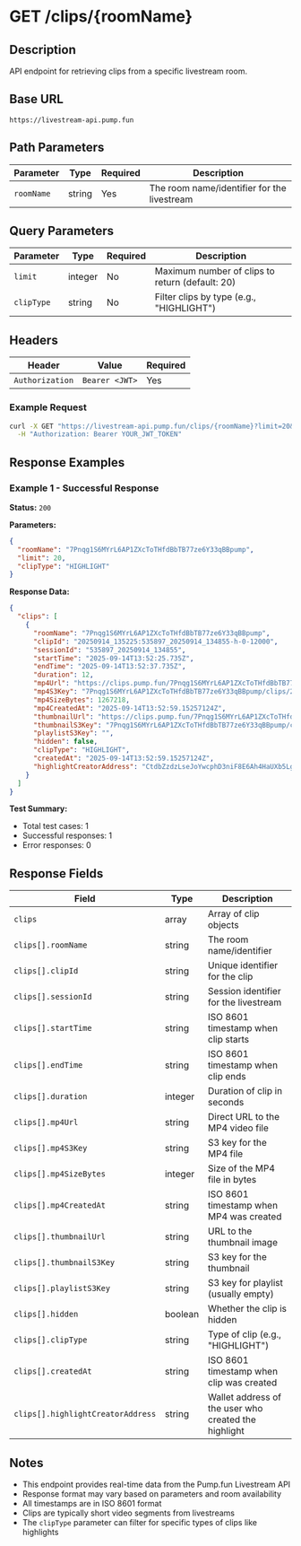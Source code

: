 # GET /clips/{roomName}

## Description
API endpoint for retrieving clips from a specific livestream room.

## Base URL
`https://livestream-api.pump.fun`

## Path Parameters
| Parameter | Type | Required | Description |
|-----------|------|----------|-------------|
| `roomName` | string | Yes | The room name/identifier for the livestream |

## Query Parameters
| Parameter | Type | Required | Description |
|-----------|------|----------|-------------|
| `limit` | integer | No | Maximum number of clips to return (default: 20) |
| `clipType` | string | No | Filter clips by type (e.g., "HIGHLIGHT") |

## Headers
| Header | Value | Required |
|--------|-------|----------|
| `Authorization` | `Bearer <JWT>` | Yes |

### Example Request
```bash
curl -X GET "https://livestream-api.pump.fun/clips/{roomName}?limit=20&clipType=HIGHLIGHT" \
  -H "Authorization: Bearer YOUR_JWT_TOKEN"
```

## Response Examples

### Example 1 - Successful Response
**Status:** `200`

**Parameters:**
```json
{
  "roomName": "7Pnqg1S6MYrL6AP1ZXcToTHfdBbTB77ze6Y33qBBpump",
  "limit": 20,
  "clipType": "HIGHLIGHT"
}
```

**Response Data:**
```json
{
  "clips": [
    {
      "roomName": "7Pnqg1S6MYrL6AP1ZXcToTHfdBbTB77ze6Y33qBBpump",
      "clipId": "20250914_135225:535897_20250914_134855-h-0-12000",
      "sessionId": "535897_20250914_134855",
      "startTime": "2025-09-14T13:52:25.735Z",
      "endTime": "2025-09-14T13:52:37.735Z",
      "duration": 12,
      "mp4Url": "https://clips.pump.fun/7Pnqg1S6MYrL6AP1ZXcToTHfdBbTB77ze6Y33qBBpump/clips/20250914_135225:535897_20250914_134855-h-0-12000/clip.mp4",
      "mp4S3Key": "7Pnqg1S6MYrL6AP1ZXcToTHfdBbTB77ze6Y33qBBpump/clips/20250914_135225:535897_20250914_134855-h-0-12000/clip.mp4",
      "mp4SizeBytes": 1267218,
      "mp4CreatedAt": "2025-09-14T13:52:59.15257124Z",
      "thumbnailUrl": "https://clips.pump.fun/7Pnqg1S6MYrL6AP1ZXcToTHfdBbTB77ze6Y33qBBpump/clips/20250914_135225:535897_20250914_134855/thumbnail.jpg",
      "thumbnailS3Key": "7Pnqg1S6MYrL6AP1ZXcToTHfdBbTB77ze6Y33qBBpump/clips/20250914_135225:535897_20250914_134855/thumbnail.jpg",
      "playlistS3Key": "",
      "hidden": false,
      "clipType": "HIGHLIGHT",
      "createdAt": "2025-09-14T13:52:59.15257124Z",
      "highlightCreatorAddress": "CtdbZzdzLseJoYwcphD3niF8E6Ah4HaUXb5LgUt9iqc2"
    }
  ]
}
```

**Test Summary:**
- Total test cases: 1
- Successful responses: 1
- Error responses: 0

## Response Fields
| Field | Type | Description |
|-------|------|-------------|
| `clips` | array | Array of clip objects |
| `clips[].roomName` | string | The room name/identifier |
| `clips[].clipId` | string | Unique identifier for the clip |
| `clips[].sessionId` | string | Session identifier for the livestream |
| `clips[].startTime` | string | ISO 8601 timestamp when clip starts |
| `clips[].endTime` | string | ISO 8601 timestamp when clip ends |
| `clips[].duration` | integer | Duration of clip in seconds |
| `clips[].mp4Url` | string | Direct URL to the MP4 video file |
| `clips[].mp4S3Key` | string | S3 key for the MP4 file |
| `clips[].mp4SizeBytes` | integer | Size of the MP4 file in bytes |
| `clips[].mp4CreatedAt` | string | ISO 8601 timestamp when MP4 was created |
| `clips[].thumbnailUrl` | string | URL to the thumbnail image |
| `clips[].thumbnailS3Key` | string | S3 key for the thumbnail |
| `clips[].playlistS3Key` | string | S3 key for playlist (usually empty) |
| `clips[].hidden` | boolean | Whether the clip is hidden |
| `clips[].clipType` | string | Type of clip (e.g., "HIGHLIGHT") |
| `clips[].createdAt` | string | ISO 8601 timestamp when clip was created |
| `clips[].highlightCreatorAddress` | string | Wallet address of the user who created the highlight |

## Notes
- This endpoint provides real-time data from the Pump.fun Livestream API
- Response format may vary based on parameters and room availability
- All timestamps are in ISO 8601 format
- Clips are typically short video segments from livestreams
- The `clipType` parameter can filter for specific types of clips like highlights
